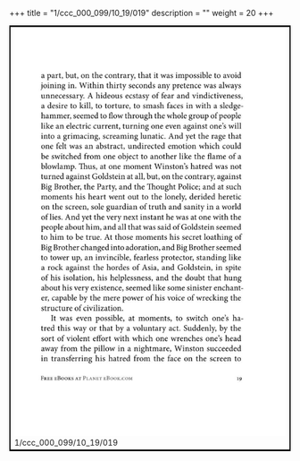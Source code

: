 +++
title = "1/ccc_000_099/10_19/019"
description = ""
weight = 20
+++

<table style="border:2px solid black;max-width:800px;max-height:800px;" 
><tr><td><img class="center-fit-jpg"
src="/jpg_/out_jpg_1984__019.jpg"  >1/ccc_000_099/10_19/019</img></td></tr></table>